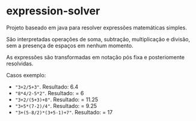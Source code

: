 # expression-solver

Projeto baseado em java para resolver expressões matemáticas simples.

São interpretadas operações de soma, subtração, multiplicação e divisão, sem a presença de espaços em nenhum momento.

As expressões são transformadas em notação pós fixa e posteriomente resolvidas.

Casos exemplo:
+ `"3+2/5+3"`. Resultado: 6.4
+ `"8*4/2-5*2"`. Resultado: = 6
+ `"3+2/(5+3)+8"`. Resultado: = 11.25
+ `"3+5*(7-2)/4"`. Resultado: = 9.25
+ `"3+(5-8/2)*(3+5-1)+7"`. Resultado: = 17